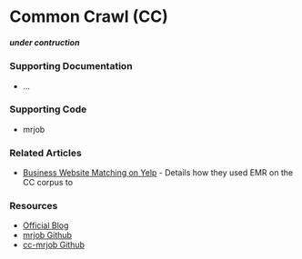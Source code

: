 # Common Crawl (CC)

##### _under contruction_

### Supporting Documentation

- ...

### Supporting Code

- mrjob

### Related Articles

- [Business Website Matching on Yelp](http://engineeringblog.yelp.com/2015/03/analyzing-the-web-for-the-price-of-a-sandwich.html) - Details how they used EMR on the CC corpus to 

### Resources

- [Official Blog](http://blog.commoncrawl.org/)
- [mrjob Github](https://github.com/Yelp/mrjob)
- [cc-mrjob Github](https://github.com/Smerity/cc-mrjob)